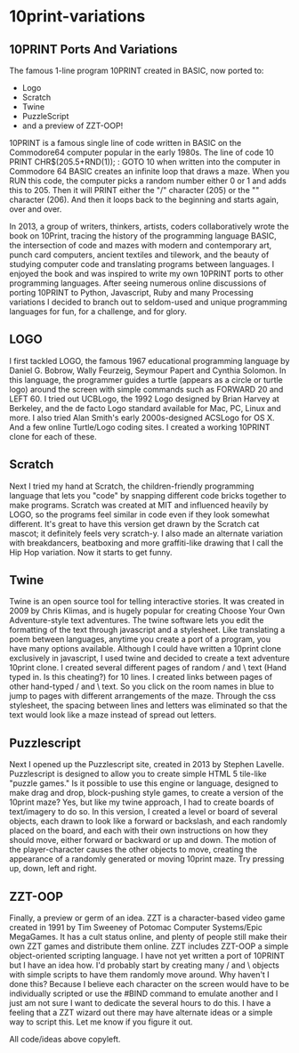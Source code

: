 10print-variations
==================

10PRINT Ports And Variations
----------------------------
The famous 1-line program 10PRINT created in BASIC, now ported to:

* Logo
* Scratch
* Twine
* PuzzleScript
* and a preview of ZZT-OOP!

10PRINT is a famous single line of code written in BASIC on the Commodore64 computer popular in the early 1980s. The line of code 10 PRINT CHR$(205.5+RND(1)); : GOTO 10 when written into the computer in Commodore 64 BASIC creates an infinite loop that draws a maze. When you RUN this code, the computer picks a random number either 0 or 1 and adds this to 205. Then it will PRINT either the "/" character (205) or the "\" character (206). And then it loops back to the beginning and starts again, over and over.

In 2013, a group of writers, thinkers, artists, coders collaboratively wrote the book on 10Print, tracing the history of the programming language BASIC, the intersection of code and mazes with modern and contemporary art, punch card computers, ancient textiles and tilework, and the beauty of studying computer code and translating programs between languages. I enjoyed the book and was inspired to write my own 10PRINT ports to other programming languages. After seeing numerous online discussions of porting 10PRINT to Python, Javascript, Ruby and many Processing variations I decided to branch out to seldom-used and unique programming languages for fun, for a challenge, and for glory.

LOGO
----

I first tackled LOGO, the famous 1967 educational programming language by Daniel G. Bobrow, Wally Feurzeig, Seymour Papert and Cynthia Solomon. In this language, the programmer guides a turtle (appears as a circle or turtle logo) around the screen with simple commands such as FORWARD 20 and LEFT 60. I tried out UCBLogo, the 1992 Logo designed by Brian Harvey at Berkeley, and the de facto Logo standard available for Mac, PC, Linux and more. I also tried Alan Smith's early 2000s-designed ACSLogo for OS X. And a few online Turtle/Logo coding sites. I created a working 10PRINT clone for each of these.

Scratch
-------
Next I tried my hand at Scratch, the children-friendly programming language that lets you "code" by snapping different code bricks together to make programs. Scratch was created at MIT and influenced heavily by LOGO, so the programs feel similar in code even if they look somewhat different. It's great to have this version get drawn by the Scratch cat mascot; it definitely feels very scratch-y. I also made an alternate variation with breakdancers, beatboxing and more graffiti-like drawing that I call the Hip Hop variation.
 Now it starts to get funny. 

Twine 
-----
Twine is an open source tool for telling interactive stories. It was created in 2009 by Chris Klimas, and is hugely popular for creating Choose Your Own Adventure-style text adventures. The twine software lets you edit the formatting of the text through javascript and a stylesheet. Like translating a poem between languages, anytime you create a port of a program, you have many options available. Although I could have written a 10print clone exclusively in javascript, I used twine and decided to create a text adventure 10print clone. I created several different pages of random / and \ text (Hand typed in. Is this cheating?) for 10 lines. I created links between pages of other hand-typed / and \ text. So you click on the room names in blue to jump to pages with different arrangements of the maze. Through the css stylesheet, the spacing between lines and letters was eliminated so that the text would look like a maze instead of spread out letters.

Puzzlescript
------------
Next I opened up the Puzzlescript site, created in 2013 by Stephen Lavelle. Puzzlescript is designed to allow you to create simple HTML 5 tile-like "puzzle games." Is it possible to use this engine or language, designed to make drag and drop, block-pushing style games, to create a version of the 10print maze? Yes, but like my twine approach, I had to create boards of text/imagery to do so. In this version, I created a level or board of several objects, each drawn to look like a forward or backslash, and each randomly placed on the board, and each with their own instructions on how they should move, either forward or backward or up and down. The motion of the player-character causes the other objects to move, creating the appearance of a randomly generated or moving 10print maze. Try pressing up, down, left and right.

ZZT-OOP
-------
Finally, a preview or germ of an idea. ZZT is a character-based video game created in 1991 by Tim Sweeney of Potomac Computer Systems/Epic MegaGames. It has a cult status online, and plenty of people still make their own ZZT games and distribute them online. ZZT includes ZZT-OOP a simple object-oriented scripting language. I have not yet written a port of 10PRINT but I have an idea how. I'd probably start by creating many / and \ objects with simple scripts to have them randomly move around. Why haven't I done this? Because I believe each character on the screen would have to be individually scripted or use the #BIND command to emulate another and I just am not sure I want to dedicate the several hours to do this. I have a feeling that a ZZT wizard out there may have alternate ideas or a simple way to script this. Let me know if you figure it out. 

All code/ideas above copyleft. 
   
